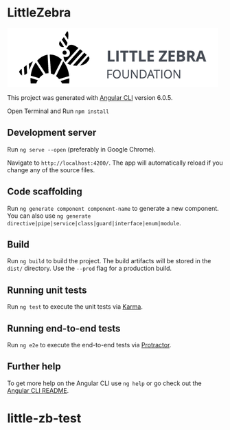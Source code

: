 # LittleZebra

![Project test for](https://github.com/jferracini/little-zb-test/blob/master/src/assets/lts-logo-dark.png "Little Zebra Foundation")

This project was generated with [Angular CLI](https://github.com/angular/angular-cli) version 6.0.5.

Open Terminal and Run `npm install`

## Development server

Run `ng serve --open` (preferably in Google Chrome). 

Navigate to `http://localhost:4200/`. The app will automatically reload if you change any of the source files.

## Code scaffolding

Run `ng generate component component-name` to generate a new component. You can also use `ng generate directive|pipe|service|class|guard|interface|enum|module`.

## Build

Run `ng build` to build the project. The build artifacts will be stored in the `dist/` directory. Use the `--prod` flag for a production build.

## Running unit tests

Run `ng test` to execute the unit tests via [Karma](https://karma-runner.github.io).

## Running end-to-end tests

Run `ng e2e` to execute the end-to-end tests via [Protractor](http://www.protractortest.org/).

## Further help

To get more help on the Angular CLI use `ng help` or go check out the [Angular CLI README](https://github.com/angular/angular-cli/blob/master/README.md).
# little-zb-test

